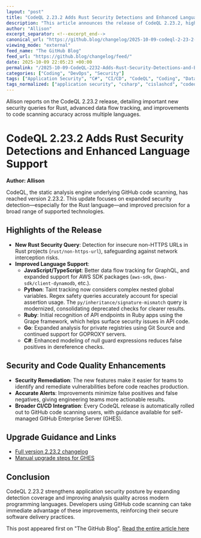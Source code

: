 ```yaml
---
layout: "post"
title: "CodeQL 2.23.2 Adds Rust Security Detections and Enhanced Language Support"
description: "This article announces the release of CodeQL 2.23.2, highlighting new and improved security analysis capabilities for developers. It covers enhanced support for various programming languages and frameworks, the addition of a new Rust security query, and improvements in query precision for C#, Python, Ruby, and Go. The update strengthens GitHub's application security tooling for code scanning and provides guidance on upgrading. Readers will learn about practical static analysis enhancements and their impact on secure software development."
author: "Allison"
excerpt_separator: <!--excerpt_end-->
canonical_url: "https://github.blog/changelog/2025-10-09-codeql-2-23-2-adds-additional-detections-for-rust-and-improves-accuracy-across-languages"
viewing_mode: "external"
feed_name: "The GitHub Blog"
feed_url: "https://github.blog/changelog/feed/"
date: 2025-10-09 22:05:23 +00:00
permalink: "/2025-10-09-CodeQL-2232-Adds-Rust-Security-Detections-and-Enhanced-Language-Support.html"
categories: ["Coding", "DevOps", "Security"]
tags: ["Application Security", "C#", "CI/CD", "CodeQL", "Coding", "Data Flow Analysis", "DevOps", "GitHub Code Scanning", "Go", "Improvement", "JavaScript", "News", "Python", "Ruby", "Rust", "Security", "Static Analysis", "Taint Tracking", "TypeScript", "Vulnerability Detection"]
tags_normalized: ["application security", "csharp", "cislashcd", "codeql", "coding", "data flow analysis", "devops", "github code scanning", "go", "improvement", "javascript", "news", "python", "ruby", "rust", "security", "static analysis", "taint tracking", "typescript", "vulnerability detection"]
---
```


Allison reports on the CodeQL 2.23.2 release, detailing important new security queries for Rust, advanced data flow tracking, and improvements to code scanning accuracy across multiple languages.<!--excerpt_end-->

# CodeQL 2.23.2 Adds Rust Security Detections and Enhanced Language Support

**Author: Allison**

CodeQL, the static analysis engine underlying GitHub code scanning, has reached version 2.23.2. This update focuses on expanded security detection—especially for the Rust language—and improved precision for a broad range of supported technologies.

## Highlights of the Release

- **New Rust Security Query**: Detection for insecure non-HTTPS URLs in Rust projects (`rust/non-https-url`), safeguarding against network interception risks.
- **Improved Language Support**:
  - **JavaScript/TypeScript**: Better data flow tracking for GraphQL, and expanded support for AWS SDK packages (`aws-sdk`, `@aws-sdk/client-dynamodb`, etc.).
  - **Python**: Taint tracking now considers complex nested global variables. Regex safety queries accurately account for special assertion usage. The `py/inheritance/signature-mismatch` query is modernized, consolidating deprecated checks for clearer results.
  - **Ruby**: Initial recognition of API endpoints in Ruby apps using the Grape framework, which helps surface security issues in API code.
  - **Go**: Expanded analysis for private registries using Git Source and continued support for GOPROXY servers.
  - **C#**: Enhanced modeling of null guard expressions reduces false positives in dereference checks.

## Security and Code Quality Enhancements

- **Security Remediation**: The new features make it easier for teams to identify and remediate vulnerabilities before code reaches production.
- **Accurate Alerts**: Improvements minimize false positives and false negatives, giving engineering teams more actionable results.
- **Broader CI/CD Integration**: Every CodeQL release is automatically rolled out to GitHub code scanning users, with guidance available for self-managed GitHub Enterprise Server (GHES).

## Upgrade Guidance and Links

- [Full version 2.23.2 changelog](https://codeql.github.com/docs/codeql-overview/codeql-changelog/codeql-cli-2.23.2/)
- [Manual upgrade steps for GHES](https://docs.github.com/enterprise-server@3.17/admin/managing-code-security/managing-github-advanced-security-for-your-enterprise/configuring-code-scanning-for-your-appliance#configuring-codeql-analysis-on-a-server-without-internet-access)

## Conclusion

CodeQL 2.23.2 strengthens application security posture by expanding detection coverage and improving analysis quality across modern programming languages. Developers using GitHub code scanning can take immediate advantage of these improvements, reinforcing their secure software delivery practices.

This post appeared first on "The GitHub Blog". [Read the entire article here](https://github.blog/changelog/2025-10-09-codeql-2-23-2-adds-additional-detections-for-rust-and-improves-accuracy-across-languages)
